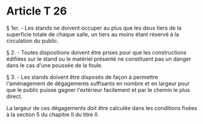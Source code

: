 # Article T 26

§ 1er. - Les stands ne doivent occuper au plus que les deux tiers de la superficie totale de chaque salle, un tiers au moins étant réservé à la circulation du public.

§ 2. - Toutes dispositions doivent être prises pour que les constructions édifiées sur le stand ou le matériel présenté ne constituent pas un danger dans le cas d'une poussée de la foule.

§ 3. - Les stands doivent être disposés de façon à permettre l'aménagement de dégagements suffisants en nombre et en largeur pour que le public puisse gagner l'extérieur facilement et par le chemin le plus direct.

La largeur de ces dégagements doit être calculée dans les conditions fixées à la section 5 du chapitre II du titre II.
